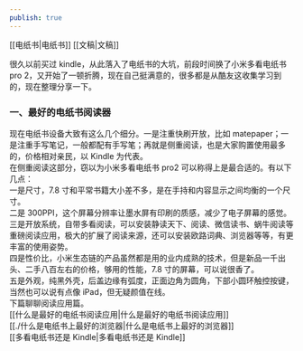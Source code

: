 ```yaml
---
publish: true
---
```

[[电纸书|电纸书]] [[文稿|文稿]]  
  
很久以前买过 kindle，从此落入了电纸书的大坑，前段时间换了小米多看电纸书 pro 2，又开始了一顿折腾，现在自己挺满意的，很多都是从酷友这收集学习到的，现在整理分享一下。  
### 一、最好的电纸书阅读器  
现在电纸书设备大致有这么几个细分。一是注重快刷开放，比如 matepaper；一是注重手写笔记，一般都配有手写笔；再就是侧重阅读，也是大家购置使用最多的，价格相对亲民，以 Kindle 为代表。    
在侧重阅读这部分，窃以为小米多看电纸书 pro2 可以称得上是最合适的。有以下几点：    
一是尺寸，7.8 寸和平常书籍大小差不多，是在手持和内容显示之间均衡的一个尺寸。    
二是 300PPI，这个屏幕分辨率让墨水屏有印刷的质感，减少了电子屏幕的感觉。    
三是开放系统，自带多看阅读，可以安装静读天下、阅读、微信读书、蜗牛阅读等重磅阅读应用，极大的扩展了阅读来源，还可以安装欧路词典、浏览器等等，有更丰富的使用姿势。    
四是性价比，小米生态链的产品虽然都是用的业内成熟的技术，但是新品一千出头、二手八百左右的价格，够用的性能，7.8 寸的屏幕，可以说很香了。    
五是外观，纯黑外壳，后盖边缘有弧度，正面边角为圆角，下部小圆环触控按键，当然也可以说有点像 iPad，但无疑颜值在线。    
下篇聊聊阅读应用篇。    
[[什么是最好的电纸书阅读应用|什么是最好的电纸书阅读应用]]    
[[./什么是电纸书上最好的浏览器|什么是电纸书上最好的浏览器]]    
[[多看电纸书还是 Kindle|多看电纸书还是 Kindle]]  
